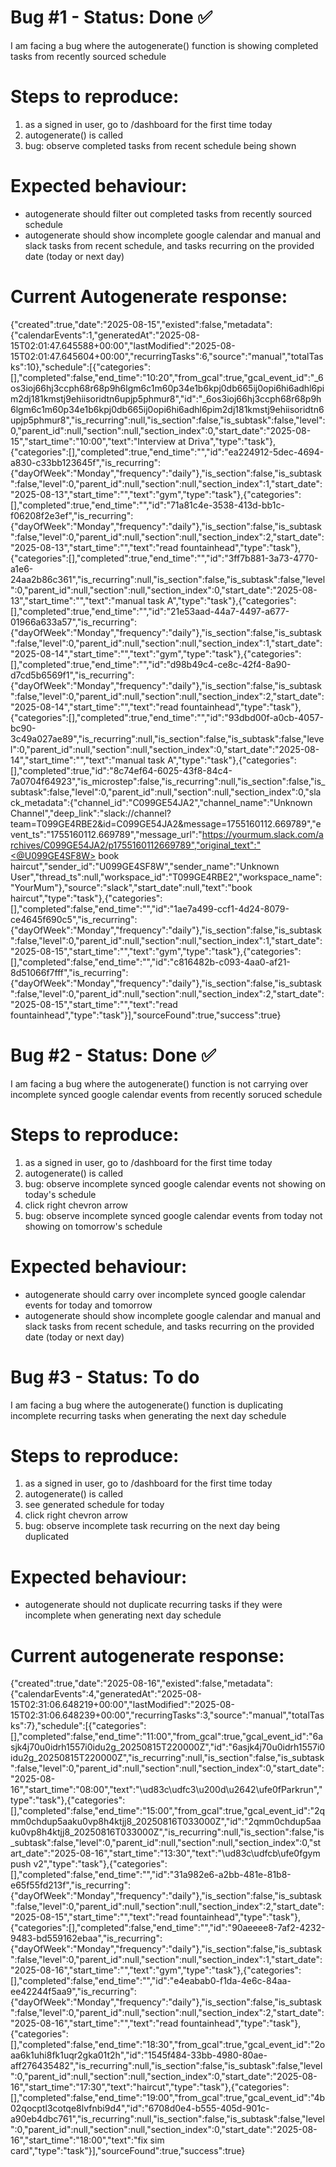 # Bug #1 - Status: Done ✅
I am facing a bug where the autogenerate() function is showing completed tasks from recently sourced schedule

# Steps to reproduce:
1. as a signed in user, go to /dashboard for the first time today
2. autogenerate() is called
3. bug: observe completed tasks from recent schedule being shown 

# Expected behaviour:
- autogenerate should filter out completed tasks from recently sourced schedule
- autogenerate should show incomplete google calendar and manual and slack tasks from recent schedule, and tasks recurring on the provided date (today or next day)

# Current Autogenerate response:
{"created":true,"date":"2025-08-15","existed":false,"metadata":{"calendarEvents":1,"generatedAt":"2025-08-15T02:01:47.645588+00:00","lastModified":"2025-08-15T02:01:47.645604+00:00","recurringTasks":6,"source":"manual","totalTasks":10},"schedule":[{"categories":[],"completed":false,"end_time":"10:20","from_gcal":true,"gcal_event_id":"_6os3ioj66hj3ccph68r68p9h6lgm6c1m60p34e1b6kpj0db665ij0opi6hi6adhl6pim2dj181kmstj9ehiisoridtn6upjp5phmur8","id":"_6os3ioj66hj3ccph68r68p9h6lgm6c1m60p34e1b6kpj0db665ij0opi6hi6adhl6pim2dj181kmstj9ehiisoridtn6upjp5phmur8","is_recurring":null,"is_section":false,"is_subtask":false,"level":0,"parent_id":null,"section":null,"section_index":0,"start_date":"2025-08-15","start_time":"10:00","text":"Interview at Driva","type":"task"},{"categories":[],"completed":true,"end_time":"","id":"ea224912-5dec-4694-a830-c33bb123645f","is_recurring":{"dayOfWeek":"Monday","frequency":"daily"},"is_section":false,"is_subtask":false,"level":0,"parent_id":null,"section":null,"section_index":1,"start_date":"2025-08-13","start_time":"","text":"gym","type":"task"},{"categories":[],"completed":true,"end_time":"","id":"71a81c4e-3538-413d-bb1c-f06208f2e3ef","is_recurring":{"dayOfWeek":"Monday","frequency":"daily"},"is_section":false,"is_subtask":false,"level":0,"parent_id":null,"section":null,"section_index":2,"start_date":"2025-08-13","start_time":"","text":"read fountainhead","type":"task"},{"categories":[],"completed":true,"end_time":"","id":"3ff7b881-3a73-4770-a1e6-24aa2b86c361","is_recurring":null,"is_section":false,"is_subtask":false,"level":0,"parent_id":null,"section":null,"section_index":0,"start_date":"2025-08-13","start_time":"","text":"manual task A","type":"task"},{"categories":[],"completed":true,"end_time":"","id":"21e53aad-44a7-4497-a677-01966a633a57","is_recurring":{"dayOfWeek":"Monday","frequency":"daily"},"is_section":false,"is_subtask":false,"level":0,"parent_id":null,"section":null,"section_index":1,"start_date":"2025-08-14","start_time":"","text":"gym","type":"task"},{"categories":[],"completed":true,"end_time":"","id":"d98b49c4-ce8c-42f4-8a90-d7cd5b6569f1","is_recurring":{"dayOfWeek":"Monday","frequency":"daily"},"is_section":false,"is_subtask":false,"level":0,"parent_id":null,"section":null,"section_index":2,"start_date":"2025-08-14","start_time":"","text":"read fountainhead","type":"task"},{"categories":[],"completed":true,"end_time":"","id":"93dbd00f-a0cb-4057-bc90-3c49a027ae89","is_recurring":null,"is_section":false,"is_subtask":false,"level":0,"parent_id":null,"section":null,"section_index":0,"start_date":"2025-08-14","start_time":"","text":"manual task A","type":"task"},{"categories":[],"completed":true,"id":"8c74ef64-6025-43f8-84c4-7a0704f64923","is_microstep":false,"is_recurring":null,"is_section":false,"is_subtask":false,"level":0,"parent_id":null,"section":null,"section_index":0,"slack_metadata":{"channel_id":"C099GE54JA2","channel_name":"Unknown Channel","deep_link":"slack://channel?team=T099GE4RBE2&id=C099GE54JA2&message=1755160112.669789","event_ts":"1755160112.669789","message_url":"https://yourmum.slack.com/archives/C099GE54JA2/p1755160112669789","original_text":"<@U099GE4SF8W> book haircut","sender_id":"U099GE4SF8W","sender_name":"Unknown User","thread_ts":null,"workspace_id":"T099GE4RBE2","workspace_name":"YourMum"},"source":"slack","start_date":null,"text":"book haircut","type":"task"},{"categories":[],"completed":false,"end_time":"","id":"1ae7a499-ccf1-4d24-8079-ce4645f690c5","is_recurring":{"dayOfWeek":"Monday","frequency":"daily"},"is_section":false,"is_subtask":false,"level":0,"parent_id":null,"section":null,"section_index":1,"start_date":"2025-08-15","start_time":"","text":"gym","type":"task"},{"categories":[],"completed":false,"end_time":"","id":"c816482b-c093-4aa0-af21-8d51066f7fff","is_recurring":{"dayOfWeek":"Monday","frequency":"daily"},"is_section":false,"is_subtask":false,"level":0,"parent_id":null,"section":null,"section_index":2,"start_date":"2025-08-15","start_time":"","text":"read fountainhead","type":"task"}],"sourceFound":true,"success":true}


# Bug #2 - Status: Done ✅
I am facing a bug where the autogenerate() function is not carrying over incomplete synced google calendar events from recently soruced schedule

# Steps to reproduce:
1. as a signed in user, go to /dashboard for the first time today
2. autogenerate() is called
3. bug: observe incomplete synced google calendar events not showing on today's schedule
4. click right chevron arrow
5. bug: observe incomplete synced google calendar events from today not showing on tomorrow's schedule

# Expected behaviour:
- autogenerate should carry over incomplete synced google calendar events for today and tomorrow
- autogenerate should show incomplete google calendar and manual and slack tasks from recent schedule, and tasks recurring on the provided date (today or next day)

# Bug #3 - Status: To do
I am facing a bug where the autogenerate() function is duplicating incomplete recurring tasks when generating the next day schedule

# Steps to reproduce:
1. as a signed in user, go to /dashboard for the first time today
2. autogenerate() is called
3. see generated schedule for today
4. click right chevron arrow
5. bug: observe incomplete task recurring on the next day being duplicated

# Expected behaviour:
- autogenerate should not duplicate recurring tasks if they were incomplete when generating next day schedule

# Current autogenerate response:
{"created":true,"date":"2025-08-16","existed":false,"metadata":{"calendarEvents":4,"generatedAt":"2025-08-15T02:31:06.648219+00:00","lastModified":"2025-08-15T02:31:06.648239+00:00","recurringTasks":3,"source":"manual","totalTasks":7},"schedule":[{"categories":[],"completed":false,"end_time":"11:00","from_gcal":true,"gcal_event_id":"6asjk4j70u0idrh1557i0idu2g_20250815T220000Z","id":"6asjk4j70u0idrh1557i0idu2g_20250815T220000Z","is_recurring":null,"is_section":false,"is_subtask":false,"level":0,"parent_id":null,"section":null,"section_index":0,"start_date":"2025-08-16","start_time":"08:00","text":"\ud83c\udfc3\u200d\u2642\ufe0fParkrun","type":"task"},{"categories":[],"completed":false,"end_time":"15:00","from_gcal":true,"gcal_event_id":"2qmm0chdup5aaku0vp8h4ktjj8_20250816T033000Z","id":"2qmm0chdup5aaku0vp8h4ktjj8_20250816T033000Z","is_recurring":null,"is_section":false,"is_subtask":false,"level":0,"parent_id":null,"section":null,"section_index":0,"start_date":"2025-08-16","start_time":"13:30","text":"\ud83c\udfcb\ufe0fgym push v2","type":"task"},{"categories":[],"completed":false,"end_time":"","id":"31a982e6-a2bb-481e-81b8-e65f55fd213f","is_recurring":{"dayOfWeek":"Monday","frequency":"daily"},"is_section":false,"is_subtask":false,"level":0,"parent_id":null,"section":null,"section_index":2,"start_date":"2025-08-15","start_time":"","text":"read fountainhead","type":"task"},{"categories":[],"completed":false,"end_time":"","id":"90aeeee8-7af2-4232-9483-bd559162ebaa","is_recurring":{"dayOfWeek":"Monday","frequency":"daily"},"is_section":false,"is_subtask":false,"level":0,"parent_id":null,"section":null,"section_index":1,"start_date":"2025-08-16","start_time":"","text":"gym","type":"task"},{"categories":[],"completed":false,"end_time":"","id":"e4eabab0-f1da-4e6c-84aa-ee42244f5aa9","is_recurring":{"dayOfWeek":"Monday","frequency":"daily"},"is_section":false,"is_subtask":false,"level":0,"parent_id":null,"section":null,"section_index":2,"start_date":"2025-08-16","start_time":"","text":"read fountainhead","type":"task"},{"categories":[],"completed":false,"end_time":"18:30","from_gcal":true,"gcal_event_id":"2oaa6k1uhi8fk1uqr2gka01t2h","id":"1545f484-33bb-4980-80ae-aff276435482","is_recurring":null,"is_section":false,"is_subtask":false,"level":0,"parent_id":null,"section":null,"section_index":0,"start_date":"2025-08-16","start_time":"17:30","text":"haircut","type":"task"},{"categories":[],"completed":false,"end_time":"19:00","from_gcal":true,"gcal_event_id":"4b02qocptl3cotqe8lvfnbi9d4","id":"6708d0e4-b555-405d-901c-a90eb4dbc761","is_recurring":null,"is_section":false,"is_subtask":false,"level":0,"parent_id":null,"section":null,"section_index":0,"start_date":"2025-08-16","start_time":"18:00","text":"fix sim card","type":"task"}],"sourceFound":true,"success":true}


